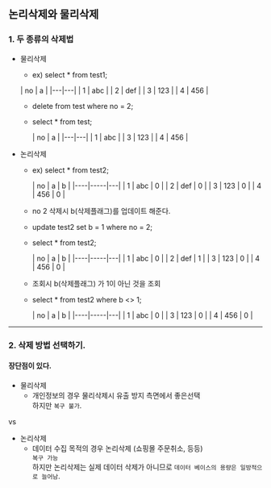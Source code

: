 ## 논리삭제와 물리삭제

### 1. 두 종류의 삭제법

- 물리삭제
   - ex) select * from test1;
   
   | no | a   |
|---|---|
|  1 | abc |
|  2 | def |
|  3 | 123 |
|  4 | 456 |
   
    - delete from test where no = 2;
    
    - select * from test;

       | no | a   |
|---|---|
|  1 | abc |
|  3 | 123 |
|  4 | 456 | 

- 논리삭제
  - ex) select * from test2;
  
    | no | a   | b |
|----|-----|---|
|  1 | abc | 0 |
|  2 | def | 0 |
|  3 | 123 | 0 |
|  4 | 456 | 0 |

  - no 2 삭제시   b(삭제플래그)를 업데이트 해준다.
  - update test2 set b = 1 where no = 2;
  - select * from test2;
  
    | no | a   | b |
|----|-----|---|
|  1 | abc | 0 |
|  2 | def | 1 |
|  3 | 123 | 0 |
|  4 | 456 | 0 |

  - 조회시   b(삭제플래그) 가 1이 아닌 것을 조회
  - select * from test2 where b <> 1;

    | no | a   | b |
|----|-----|---|
|  1 | abc | 0 |
|  3 | 123 | 0 |
|  4 | 456 | 0 |

---
### 2. 삭제 방법 선택하기.

#### 장단점이 있다.

- 물리삭제
  - 개인정보의 경우 물리삭제시 유출 방지 측면에서 좋은선택  
  하지만 `복구 불가`.
   
vs 

- 논리삭제 
  - 데이터 수집 목적의 경우 논리삭제 (쇼핑몰 주문취소, 등등)  
  `복구 가능`  
  하지만 논리삭제는 실제 데이터 삭제가 아니므로 `데이터 베이스의 용량은 일방적으로 늘어남`. 
    
       
